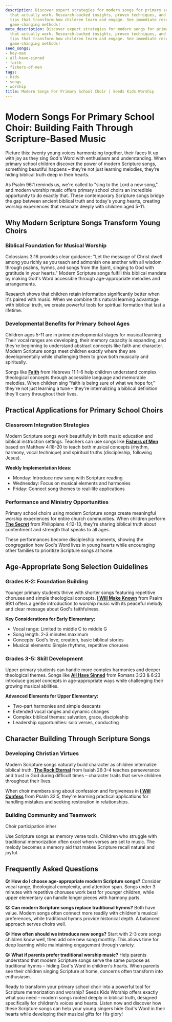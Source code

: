 ```yaml
---
description: Discover expert strategies for modern songs for primary school choir
  that actually work. Research-backed insights, proven techniques, and professional
  tips that transform how children learn and engage. See immediate results with these
  game-changing methods!
meta_description: Discover expert strategies for modern songs for primary school choir
  that actually work. Research-backed insights, proven techniques, and professional
  tips that transform how children learn and engage. See immediate results with these
  game-changing methods!
seed_songs:
- hey-man
- all-have-sinned
- faith
- fishers-of-men
tags:
- kids
- songs
- worship
title: Modern Songs For Primary School Choir | Seeds Kids Worship
---
```

# Modern Songs For Primary School Choir: Building Faith Through Scripture-Based Music

Picture this: twenty young voices harmonizing together, their faces lit up with joy as they sing God's Word with enthusiasm and understanding. When primary school children discover the power of modern Scripture songs, something beautiful happens – they're not just learning melodies, they're hiding biblical truth deep in their hearts.

As Psalm 96:1 reminds us, we're called to "sing to the Lord a new song," and modern worship music offers primary school choirs an incredible opportunity to do exactly that. These contemporary Scripture songs bridge the gap between ancient biblical truth and today's young hearts, creating worship experiences that resonate deeply with children aged 5-11.

## Why Modern Scripture Songs Transform Young Choirs

### Biblical Foundation for Musical Worship

Colossians 3:16 provides clear guidance: "Let the message of Christ dwell among you richly as you teach and admonish one another with all wisdom through psalms, hymns, and songs from the Spirit, singing to God with gratitude in your hearts." Modern Scripture songs fulfill this biblical mandate by making God's Word accessible through age-appropriate melodies and arrangements.

Research shows that children retain information significantly better when it's paired with music. When we combine this natural learning advantage with biblical truth, we create powerful tools for spiritual formation that last a lifetime.

### Developmental Benefits for Primary School Ages

Children ages 5-11 are in prime developmental stages for musical learning. Their vocal ranges are developing, their memory capacity is expanding, and they're beginning to understand abstract concepts like faith and character. Modern Scripture songs meet children exactly where they are developmentally while challenging them to grow both musically and spiritually.

Songs like **[Faith](https://seedskidsworship.com/product/faith-hebrews-111-6-2/)** from Hebrews 11:1-6 help children understand complex theological concepts through accessible language and memorable melodies. When children sing "faith is being sure of what we hope for," they're not just learning a tune – they're internalizing a biblical definition they'll carry throughout their lives.

## Practical Applications for Primary School Choirs

### Classroom Integration Strategies

Modern Scripture songs work beautifully in both music education and biblical instruction settings. Teachers can use songs like **[Fishers of Men](https://seedskidsworship.com/product/fishers-of-men-matthew-418-20/)** based on Matthew 4:18-20 to teach both musical concepts (rhythm, harmony, vocal technique) and spiritual truths (discipleship, following Jesus).

**Weekly Implementation Ideas:**
- Monday: Introduce new song with Scripture reading
- Wednesday: Focus on musical elements and harmonies
- Friday: Connect song themes to real-life applications

### Performance and Ministry Opportunities

Primary school choirs using modern Scripture songs create meaningful worship experiences for entire church communities. When children perform **[The Secret](https://seedskidsworship.com/product/the-secret-philippians-412-13/)** from Philippians 4:12-13, they're sharing biblical truth about contentment and strength that speaks to all ages.

These performances become discipleship moments, showing the congregation how God's Word lives in young hearts while encouraging other families to prioritize Scripture songs at home.

## Age-Appropriate Song Selection Guidelines

### Grades K-2: Foundation Building

Younger primary students thrive with shorter songs featuring repetitive choruses and simple theological concepts. **[I Will Make Known](https://seedskidsworship.com/product/i-will-make-known-psalm-891/)** from Psalm 89:1 offers a gentle introduction to worship music with its peaceful melody and clear message about God's faithfulness.

**Key Considerations for Early Elementary:**
- Vocal range: Limited to middle C to middle G
- Song length: 2-3 minutes maximum
- Concepts: God's love, creation, basic biblical stories
- Musical elements: Simple rhythms, repetitive choruses

### Grades 3-5: Skill Development

Upper primary students can handle more complex harmonies and deeper theological themes. Songs like **[All Have Sinned](https://seedskidsworship.com/product/all-have-sinned-romans-323-623-2/)** from Romans 3:23 & 6:23 introduce gospel concepts in age-appropriate ways while challenging their growing musical abilities.

**Advanced Elements for Upper Elementary:**
- Two-part harmonies and simple descants
- Extended vocal ranges and dynamic changes
- Complex biblical themes: salvation, grace, discipleship
- Leadership opportunities: solo verses, conducting

## Character Building Through Scripture Songs

### Developing Christian Virtues

Modern Scripture songs naturally build character as children internalize biblical truth. **[The Rock Eternal](https://seedskidsworship.com/product/the-rock-eternal-isaiah-263-4-2/)** from Isaiah 26:3-4 teaches perseverance and trust in God during difficult times – character traits that serve children throughout their lives.

When choir members sing about confession and forgiveness in **[I Will Confess](https://seedskidsworship.com/product/i-will-confess-psalm-325/)** from Psalm 32:5, they're learning practical applications for handling mistakes and seeking restoration in relationships.

### Building Community and Teamwork

Choir participation inher

Use Scripture songs as memory verse tools. Children who struggle with traditional memorization often excel when verses are set to music. The melody becomes a memory aid that makes Scripture recall natural and joyful.

## Frequently Asked Questions

**Q: How do I choose age-appropriate modern Scripture songs?**
Consider vocal range, theological complexity, and attention span. Songs under 3 minutes with repetitive choruses work best for younger children, while upper elementary can handle longer pieces with harmony parts.

**Q: Can modern Scripture songs replace traditional hymns?**
Both have value. Modern songs often connect more readily with children's musical preferences, while traditional hymns provide historical depth. A balanced approach serves choirs well.

**Q: How often should we introduce new songs?**
Start with 2-3 core songs children know well, then add one new song monthly. This allows time for deep learning while maintaining engagement through variety.

**Q: What if parents prefer traditional worship music?**
Help parents understand that modern Scripture songs serve the same purpose as traditional hymns – hiding God's Word in children's hearts. When parents see their children singing Scripture at home, concerns often transform into enthusiasm.

Ready to transform your primary school choir into a powerful tool for Scripture memorization and worship? Seeds Kids Worship offers exactly what you need – modern songs rooted deeply in biblical truth, designed specifically for children's voices and hearts. Listen now and discover how these Scripture songs can help your young singers hide God's Word in their hearts while developing their musical gifts for His glory!

<script type="application/ld+json">
{
  "@context": "https://schema.org",
  "@type": "Article",
  "headline": "Modern Songs For Primary School Choir",
  "author": {
    "@type": "Organization",
    "name": "Seeds Kids Worship"
  },
  "publisher": {
    "@type": "Organization",
    "name": "Seeds Kids Worship",
    "logo": {
      "@type": "ImageObject",
      "url": "https://seedskidsworship.com/logo.png"
    }
  },
  "datePublished": "2025-09-05T15:58:23.554370",
  "dateModified": "2025-09-05T15:58:23.554391",
  "description": "Discover expert strategies for modern songs for primary school choir that actually work. Research-backed insights, proven techniques, and professional tips that",
  "mainEntityOfPage": {
    "@type": "WebPage",
    "@id": "https://seedskidsworship.com/activities/modern-songs-for-primary-school-choir/"
  }
}
</script>

<script type="application/ld+json">
{
  "@context": "https://schema.org",
  "@type": "Product",
  "name": "Hey Man",
  "description": "Gospel message song about God's love and the gift of eternal life from Romans 5:8 & 6:23",
  "url": "https://seedskidsworship.com/product/hey-man-romans-58-623/",
  "brand": {
    "@type": "Brand",
    "name": "Seeds Kids Worship"
  },
  "category": "Children's Christian Music",
  "album": "Seeds of Faith / Seeds of Easter EP"
}
</script>

<script type="application/ld+json">
{
  "@context": "https://schema.org",
  "@type": "Product",
  "name": "All Have Sinned",
  "description": "Gospel-centered song explaining humanity's sinful nature and God's gift of eternal life through Christ",
  "url": "https://seedskidsworship.com/product/all-have-sinned-romans-323-623-2/",
  "brand": {
    "@type": "Brand",
    "name": "Seeds Kids Worship"
  },
  "category": "Children's Christian Music",
  "album": "I Am With You"
}
</script>

<script type="application/ld+json">
{
  "@context": "https://schema.org",
  "@type": "Product",
  "name": "Faith",
  "description": "A song defining faith as confidence in what we hope for",
  "url": "https://seedskidsworship.com/product/faith-hebrews-111-6-2/",
  "brand": {
    "@type": "Brand",
    "name": "Seeds Kids Worship"
  },
  "category": "Children's Christian Music",
  "album": "Trust"
}
</script>

<script type="application/ld+json">
{
  "@context": "https://schema.org",
  "@type": "Product",
  "name": "Fishers Of Men",
  "description": "Inspired by Jesus' call in Matthew 4:18-20, this song invites children to follow Jesus and become fishers of men, sharing His love with others.",
  "url": "https://seedskidsworship.com/product/fishers-of-men-matthew-418-20/",
  "

